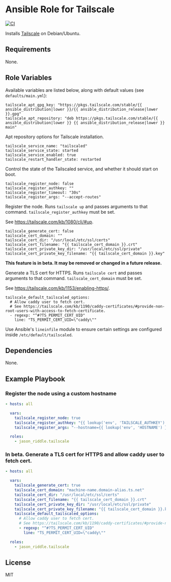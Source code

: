 # Ansible Role for Tailscale

[![CI](https://github.com/jason-riddle/ansible-role-tailscale/workflows/CI/badge.svg?event=push)](https://github.com/jason-riddle/ansible-role-tailscale/actions?query=workflow%3ACI)

Installs [Tailscale](https://tailscale.com/) on Debian/Ubuntu.

## Requirements

None.

## Role Variables

Available variables are listed below, along with default values (see `defaults/main.yml`):

    tailscale_apt_gpg_key: "https://pkgs.tailscale.com/stable/{{ ansible_distribution|lower }}/{{ ansible_distribution_release|lower }}.gpg"
    tailscale_apt_repository: "deb https://pkgs.tailscale.com/stable/{{ ansible_distribution|lower }} {{ ansible_distribution_release|lower }} main"

Apt repository options for Tailscale installation.

    tailscale_service_name: "tailscaled"
    tailscale_service_state: started
    tailscale_service_enabled: true
    tailscale_restart_handler_state: restarted

Control the state of the Tailscaled service, and whether it should start on boot.

    tailscale_register_node: false
    tailscale_register_authkey: ""
    tailscale_register_timeout: "30s"
    tailscale_register_args: "--accept-routes"

Register the node. Runs `tailscale up` and passes arguments to that command. `tailscale_register_authkey` must be set.

See https://tailscale.com/kb/1080/cli/#up.

    tailscale_generate_cert: false
    tailscale_cert_domain: ""
    tailscale_cert_dir: "/usr/local/etc/ssl/certs"
    tailscale_cert_filename: "{{ tailscale_cert_domain }}.crt"
    tailscale_cert_private_key_dir: "/usr/local/etc/ssl/private"
    tailscale_cert_private_key_filename: "{{ tailscale_cert_domain }}.key"

**This feature is in beta. It may be removed or changed in a future release.**

Generate a TLS cert for HTTPS. Runs `tailscale cert` and passes arguments to that command. `tailscale_cert_domain` must be set.

See https://tailscale.com/kb/1153/enabling-https/.

    tailscale_default_tailscaled_options:
      # Allow caddy user to fetch cert.
      # See https://tailscale.com/kb/1190/caddy-certificates/#provide-non-root-users-with-access-to-fetch-certificate.
      - regexp: "^#?TS_PERMIT_CERT_UID"
        line: "TS_PERMIT_CERT_UID=\"caddy\""

Use Ansible's `lineinfile` module to ensure certain settings are configured inside `/etc/default/tailscaled`.

## Dependencies

None.

## Example Playbook

### Register the node using a custom hostname

```yaml
- hosts: all

  vars:
    tailscale_register_node: true
    tailscale_register_authkey: "{{ lookup('env', 'TAILSCALE_AUTHKEY') }}"
    tailscale_register_args: "--hostname={{ lookup('env', 'HOSTNAME') }}-{{ ansible_distribution|lower }}"

  roles:
    - jason_riddle.tailscale
```

### **In beta.** Generate a TLS cert for HTTPS and allow caddy user to fetch cert.

```yaml
- hosts: all

  vars:
    tailscale_generate_cert: true
    tailscale_cert_domain: "machine-name.domain-alias.ts.net"
    tailscale_cert_dir: "/usr/local/etc/ssl/certs"
    tailscale_cert_filename: "{{ tailscale_cert_domain }}.crt"
    tailscale_cert_private_key_dir: "/usr/local/etc/ssl/private"
    tailscale_cert_private_key_filename: "{{ tailscale_cert_domain }}.key"
    tailscale_default_tailscaled_options:
      # Allow caddy user to fetch cert.
      # See https://tailscale.com/kb/1190/caddy-certificates/#provide-non-root-users-with-access-to-fetch-certificate.
      - regexp: "^#?TS_PERMIT_CERT_UID"
        line: "TS_PERMIT_CERT_UID=\"caddy\""

  roles:
    - jason_riddle.tailscale
```

## License

MIT
